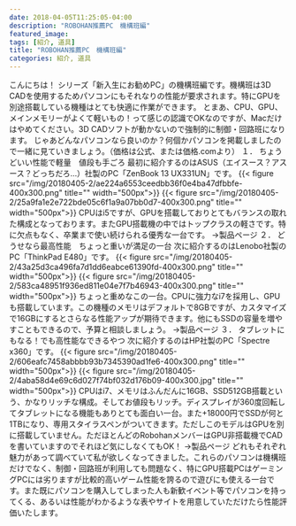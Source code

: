 ```yaml
---
date: 2018-04-05T11:25:05-04:00
description: "ROBOHAN推薦PC　機構班編"
featured_image: 
tags: [紹介, 道具]
title: "ROBOHAN推薦PC　機構班編"
categories: 紹介, 道具
---
```


こんにちは！
シリーズ「新入生にお勧めPC」の機構班編です。機構班は3D CADを使用するためパソコンにもそれなりの性能が要求されます。特にGPUを別途搭載している機種はとても快適に作業ができます。
とまあ、CPU、GPU、メインメモリーがよくて軽いもの！って感じの認識でOKなのですが、Macだけはやめてください。3D CADソフトが動かないので強制的に制御・回路班になります。
じゃあどんなパソコンなら良いのか？何個かパソコンを掲載しましたので一緒に見ていきましょう。（価格は公式、または価格.comより）
１． ちょうどいい性能で軽量　値段も手ごろ
最初に紹介するのはASUS（エイスース？アスース？どっちだろ…）社製のPC「ZenBook 13 UX331UN」です。
{{< figure src="/img/20180405-2/ae224a6553ceedbb36f0e4ba47dfbbfe-400x300.png" title="" width="500px">}}
{{< figure src="/img/20180405-2/25a9fa1e2e722bde05c6f1a9a07bb0d7-400x300.png" title="" width="500px">}}
CPUはi5ですが、GPUを搭載しておりとてもバランスの取れた構成となっております。またGPU搭載機の中ではトップクラスの軽さです。特に欠点もなく、卒業まで使い続けられる優秀な一台です。
→製品ページ
２． どうせなら最高性能　ちょっと重いが満足の一台
次に紹介するのはLenobo社製のPC「ThinkPad E480」です。
{{< figure src="/img/20180405-2/43a25d3ca496fa7d1dd6eabce61390fd-400x300.png" title="" width="500px">}}
{{< figure src="/img/20180405-2/583ca48951f936ed811e04e7f7b46943-400x300.png" title="" width="500px">}}
ちょっと重めなこの一台。CPUに強力なi7を採用し、GPUも搭載しています。この機種のメモリはデフォルトで8GBですが、カスタマイズで16GBにするとさらなる性能アップが期待できます。他にもSSDの容量を増やすこともできるので、予算と相談しましょう。
→製品ページ
３． タブレットにもなる！でも高性能なできるやつ
次に紹介するのはHP社製のPC「Spectre x360」です。
{{< figure src="/img/20180405-2/606eafc7458abbbb93b7345390ad1fe6-400x300.png" title="" width="500px">}}
{{< figure src="/img/20180405-2/4aba58d4e69c6d027f74bf032d176b09-400x300.jpg" title="" width="500px">}}
CPUはi7、メモリはふんだんに16GB、SSD512GB搭載という、かなりリッチな構成。そしてお値段もリッチ。ディスプレイが360度回転してタブレットになる機能もありとても面白い一台。また+18000円でSSDが何と1TBになり、専用スタイラスペンがついてきます。ただしこのモデルはGPUを別に搭載していません。ただほとんどのRobohanメンバーはGPU非搭載機でCADを書いていますのでそれほど気にしなくてもOK！
→製品ページ
どれもそれぞれ魅力があって調べていて私が欲しくなってきました。これらのパソコンは機構班だけでなく、制御・回路班が利用しても問題なく、特にGPU搭載PCはゲーミングPCには劣りますが比較的高いゲーム性能を誇るので遊びにも使える一台です。また既にパソコンを購入してしまった人も新歓イベント等でパソコンを持ってくる、あるいは性能がわかるような表やサイトを用意していただけたら性能評価いたします。
